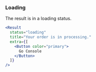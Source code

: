 <demo>

### Loading

The result is in a loading status.

```jsx live
<Result
  status="loading"
  title="Your order is in processing."
  extra={[
    <Button color="primary">
      Go Console
    </Button>
  ]}
/>
```

</demo>
